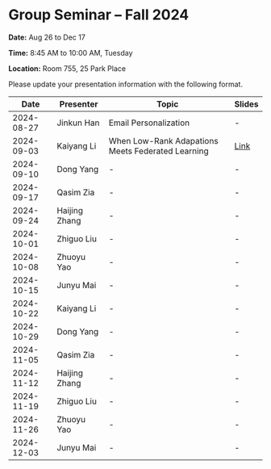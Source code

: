 # Group Seminar – Fall 2024

**Date:** Aug 26 to Dec 17

**Time:** 8:45 AM to 10:00 AM, Tuesday

**Location:** Room 755, 25 Park Place

Please update your presentation information with the following format.

| Date       | Presenter     | Topic | Slides |
|------------|----------------|--------|--------|
| 2024-08-27 |   Jinkun Han    |  Email Personalization  | -      |  
| 2024-09-03 | Kaiyang Li      | When Low-Rank Adapations Meets Federated Learning | [Link](https://github.com/KaiyangLi1992/GroupMeetingSchedule/blob/main/Slides/Kaiyang%20Li/when%20VBLora%20meet%20FL.pptx)      | 
| 2024-09-10      | Dong Yang      | -   | -   |
| 2024-09-17      | Qasim Zia       | -   | -   |
| 2024-09-24      | Haijing Zhang   | -   | -   |
| 2024-10-01      | Zhiguo Liu      | -   | -   |
| 2024-10-08      | Zhuoyu Yao      | -   | -   |
| 2024-10-15      | Junyu Mai       | -   | -   |
| 2024-10-22      | Kaiyang Li      | -   | -   |
| 2024-10-29      | Dong Yang      | -   | -   |
| 2024-11-05      | Qasim Zia       | -   | -   |
| 2024-11-12      | Haijing Zhang   | -   | -   |
| 2024-11-19      | Zhiguo Liu      | -   | -   |
| 2024-11-26      | Zhuoyu Yao      | -   | -   |
| 2024-12-03      | Junyu Mai       | -   | -   |


